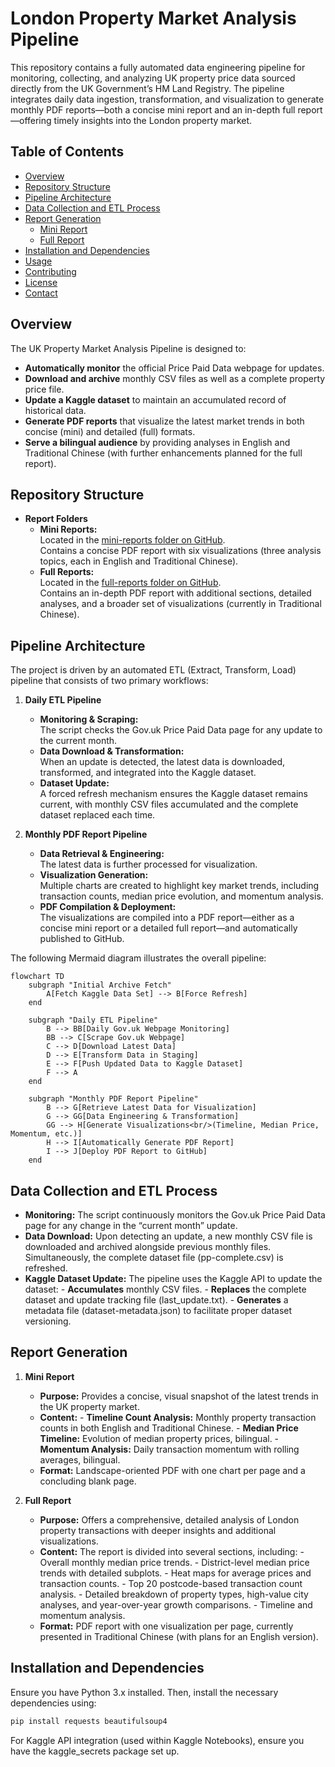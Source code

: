 # London Property Market Analysis Pipeline

This repository contains a fully automated data engineering pipeline for monitoring, collecting, and analyzing UK property price data sourced directly from the UK Government’s HM Land Registry. The pipeline integrates daily data ingestion, transformation, and visualization to generate monthly PDF reports—both a concise mini report and an in-depth full report—offering timely insights into the London property market.

## Table of Contents

- [Overview](#overview)
- [Repository Structure](#repository-structure)
- [Pipeline Architecture](#pipeline-architecture)
- [Data Collection and ETL Process](#data-collection-and-etl-process)
- [Report Generation](#report-generation)
  - [Mini Report](#mini-report)
  - [Full Report](#full-report)
- [Installation and Dependencies](#installation-and-dependencies)
- [Usage](#usage)
- [Contributing](#contributing)
- [License](#license)
- [Contact](#contact)

## Overview

The UK Property Market Analysis Pipeline is designed to:
- **Automatically monitor** the official Price Paid Data webpage for updates.
- **Download and archive** monthly CSV files as well as a complete property price file.
- **Update a Kaggle dataset** to maintain an accumulated record of historical data.
- **Generate PDF reports** that visualize the latest market trends in both concise (mini) and detailed (full) formats.
- **Serve a bilingual audience** by providing analyses in English and Traditional Chinese (with further enhancements planned for the full report).

## Repository Structure
- **Report Folders**  
  - **Mini Reports:**  
    Located in the [mini-reports folder on GitHub](https://github.com/entzyeung/uk-property-analysis/tree/main/mini-reports).  
    Contains a concise PDF report with six visualizations (three analysis topics, each in English and Traditional Chinese).
  - **Full Reports:**  
    Located in the [full-reports folder on GitHub](https://github.com/entzyeung/uk-property-analysis/tree/main/full-reports).  
    Contains an in-depth PDF report with additional sections, detailed analyses, and a broader set of visualizations (currently in Traditional Chinese).

## Pipeline Architecture

The project is driven by an automated ETL (Extract, Transform, Load) pipeline that consists of two primary workflows:

1. **Daily ETL Pipeline**
   - **Monitoring & Scraping:**  
     The script checks the Gov.uk Price Paid Data page for any update to the current month.
   - **Data Download & Transformation:**  
     When an update is detected, the latest data is downloaded, transformed, and integrated into the Kaggle dataset.
   - **Dataset Update:**  
     A forced refresh mechanism ensures the Kaggle dataset remains current, with monthly CSV files accumulated and the complete dataset replaced each time.

2. **Monthly PDF Report Pipeline**
   - **Data Retrieval & Engineering:**  
     The latest data is further processed for visualization.
   - **Visualization Generation:**  
     Multiple charts are created to highlight key market trends, including transaction counts, median price evolution, and momentum analysis.
   - **PDF Compilation & Deployment:**  
     The visualizations are compiled into a PDF report—either as a concise mini report or a detailed full report—and automatically published to GitHub.

The following Mermaid diagram illustrates the overall pipeline:

```mermaid
flowchart TD
    subgraph "Initial Archive Fetch"
        A[Fetch Kaggle Data Set] --> B[Force Refresh]
    end

    subgraph "Daily ETL Pipeline"
        B --> BB[Daily Gov.uk Webpage Monitoring]
        BB --> C[Scrape Gov.uk Webpage]
        C --> D[Download Latest Data]
        D --> E[Transform Data in Staging]
        E --> F[Push Updated Data to Kaggle Dataset]
        F --> A
    end

    subgraph "Monthly PDF Report Pipeline"
        B --> G[Retrieve Latest Data for Visualization]
        G --> GG[Data Engineering & Transformation]
        GG --> H[Generate Visualizations<br/>(Timeline, Median Price, Momentum, etc.)]
        H --> I[Automatically Generate PDF Report]
        I --> J[Deploy PDF Report to GitHub]
    end
```

## Data Collection and ETL Process
   - **Monitoring:**
       The script continuously monitors the Gov.uk Price Paid Data page for any change in the “current month” update.
   - **Data Download:**
       Upon detecting an update, a new monthly CSV file is downloaded and archived alongside previous monthly files. Simultaneously, the complete dataset file (pp-complete.csv) is refreshed.
   - **Kaggle Dataset Update:**
       The pipeline uses the Kaggle API to update the dataset:
          - **Accumulates** monthly CSV files.
          - **Replaces** the complete dataset and update tracking file (last_update.txt).
          - **Generates** a metadata file (dataset-metadata.json) to facilitate proper dataset versioning.



## Report Generation
1. **Mini Report**
   - **Purpose:**
       Provides a concise, visual snapshot of the latest trends in the UK property market.
   - **Content:**
          - **Timeline Count Analysis:**
              Monthly property transaction counts in both English and Traditional Chinese.
          - **Median Price Timeline:**
              Evolution of median property prices, bilingual.
          - **Momentum Analysis:**
              Daily transaction momentum with rolling averages, bilingual.
   - **Format:**
       Landscape-oriented PDF with one chart per page and a concluding blank page.


2. **Full Report**
   - **Purpose:**
     Offers a comprehensive, detailed analysis of London property transactions with deeper insights and additional visualizations.
   - **Content:**
     The report is divided into several sections, including:
          - Overall monthly median price trends.
          - District-level median price trends with detailed subplots.
          - Heat maps for average prices and transaction counts.
          - Top 20 postcode-based transaction count analysis.
          - Detailed breakdown of property types, high-value city analyses, and year-over-year growth comparisons.
          - Timeline and momentum analysis.
   - **Format:**
     PDF report with one visualization per page, currently presented in Traditional Chinese (with plans for an English version).


## Installation and Dependencies

Ensure you have Python 3.x installed. Then, install the necessary dependencies using:

```bash
pip install requests beautifulsoup4
```
For Kaggle API integration (used within Kaggle Notebooks), ensure you have the kaggle_secrets package set up.















